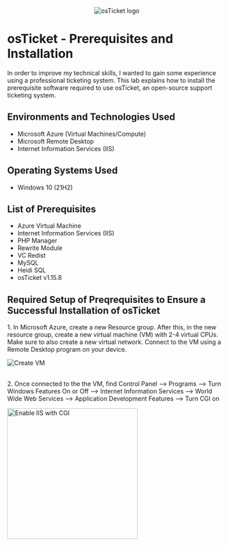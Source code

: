 <p align="center">
<img src="https://i.imgur.com/Clzj7Xs.png" alt="osTicket logo"/>
</p>

<h1>osTicket - Prerequisites and Installation</h1>
In order to improve my technical skills, I wanted to gain some experience using a professional ticketing system. This lab explains how to install the prerequisite software required to use osTicket, an open-source support ticketing system.<br />

<h2>Environments and Technologies Used</h2>

- Microsoft Azure (Virtual Machines/Compute)
- Microsoft Remote Desktop
- Internet Information Services (IIS)

<h2>Operating Systems Used </h2>

- Windows 10</b> (21H2)

<h2>List of Prerequisites</h2>

- Azure Virtual Machine
- Internet Information Services (IIS)
- PHP Manager
- Rewrite Module
- VC Redist
- MySQL
- Heidi SQL
- osTicket v1.15.8

<h2>Required Setup of Preqrequisites to Ensure a Successful Installation of osTicket</h2>

<p>1. In Microsoft Azure, create a new Resource group. After this, in the new resource group, create a new virtual machine (VM) with 2-4 virtual CPUs. Make sure to also create a new virtual network. Connect to the VM using a Remote Desktop program on your device. <br /></p>
<img src="https://github.com/GaryKirk/osticket-prereqs/assets/137613637/afdf7df5-0b36-4ca7-8142-f95dbb57b113" alt="Create VM"/><br /><br />

<p>2. Once connected to the the VM, find Control Panel --> Programs --> Turn Windows Features On or Off --> Internet Information Services --> World Wide Web Services --> Application Development Features --> Turn CGI on </p>
<img src="https://github.com/GaryKirk/osticket-prereqs/assets/137613637/da49890d-955c-4994-98e9-847d1ac1ff82" alt="Enable IIS with CGI"/ width="300" length="300"><br /><br />
